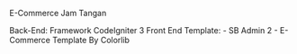 E-Commerce Jam Tangan 

Back-End: Framework CodeIgniter 3
Front End Template: - SB Admin 2
										- E-Commerce Template By Colorlib
